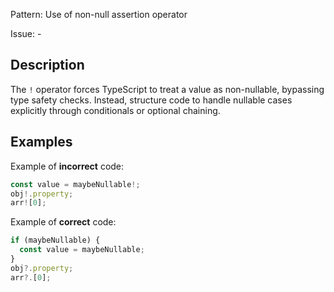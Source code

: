 Pattern: Use of non-null assertion operator

Issue: -

## Description

The `!` operator forces TypeScript to treat a value as non-nullable, bypassing type safety checks. Instead, structure code to handle nullable cases explicitly through conditionals or optional chaining.

## Examples

Example of **incorrect** code:
```ts
const value = maybeNullable!;
obj!.property;
arr![0];
```

Example of **correct** code:
```ts
if (maybeNullable) {
  const value = maybeNullable;
}
obj?.property;
arr?.[0];
```
